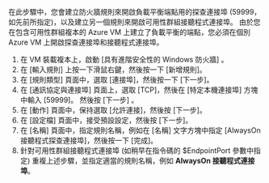 在此步驟中，您會建立防火牆規則來開啟負載平衡端點用的探查連接埠 (59999，如先前所指定)，以及建立另一個規則來開啟可用性群組接聽程式連接埠。 由於您在包含可用性群組複本的 Azure VM 上建立了負載平衡的端點，您必須在個別 Azure VM 上開啟探查連接埠和接聽程式連接埠。

1. 在 VM 裝載複本上，啟動 [具有進階安全性的 Windows 防火牆] 。
2. 在 [輸入規則] 上按一下滑鼠右鍵，然後按一下 [新增規則]。
3. 在 [規則類型] 頁面中，選取 [連接埠]，然後按一下 [下一步]。
4. 在 [通訊協定與連接埠] 頁面上，選取 [TCP]，然後在 [特定本機連接埠] 方塊中輸入 [59999]。 然後按 [下一步] 。
5. 在 [動作] 頁面中，保持選取 [允許連接]，然後按 [下一步]。
6. 在 [設定檔] 頁面中，接受預設設定，然後按 [下一步]。
7. 在 [名稱] 頁面中，指定規則名稱，例如在 [名稱] 文字方塊中指定 [AlwaysOn 接聽程式探查連接埠]，然後按一下 [完成]。
8. 針對可用性群組接聽程式連接埠 (如稍早在指令碼的 $EndpointPort 參數中指定) 重複上述步驟，並指定適當的規則名稱，例如 **AlwaysOn 接聽程式連接埠**。

